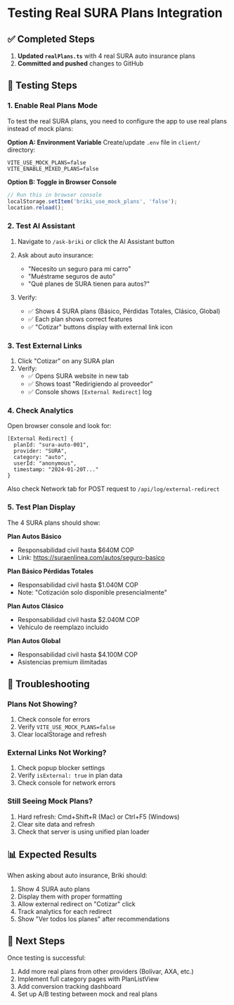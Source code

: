 # Testing Real SURA Plans Integration

## ✅ Completed Steps

1. **Updated `realPlans.ts`** with 4 real SURA auto insurance plans
2. **Committed and pushed** changes to GitHub

## 🧪 Testing Steps

### 1. Enable Real Plans Mode

To test the real SURA plans, you need to configure the app to use real plans instead of mock plans:

**Option A: Environment Variable**
Create/update `.env` file in `client/` directory:
```env
VITE_USE_MOCK_PLANS=false
VITE_ENABLE_MIXED_PLANS=false
```

**Option B: Toggle in Browser Console**
```javascript
// Run this in browser console
localStorage.setItem('briki_use_mock_plans', 'false');
location.reload();
```

### 2. Test AI Assistant

1. Navigate to `/ask-briki` or click the AI Assistant button
2. Ask about auto insurance:
   - "Necesito un seguro para mi carro"
   - "Muéstrame seguros de auto"
   - "Qué planes de SURA tienen para autos?"

3. Verify:
   - ✅ Shows 4 SURA plans (Básico, Pérdidas Totales, Clásico, Global)
   - ✅ Each plan shows correct features
   - ✅ "Cotizar" buttons display with external link icon

### 3. Test External Links

1. Click "Cotizar" on any SURA plan
2. Verify:
   - ✅ Opens SURA website in new tab
   - ✅ Shows toast "Redirigiendo al proveedor"
   - ✅ Console shows `[External Redirect]` log

### 4. Check Analytics

Open browser console and look for:
```
[External Redirect] {
  planId: "sura-auto-001",
  provider: "SURA",
  category: "auto",
  userId: "anonymous",
  timestamp: "2024-01-20T..."
}
```

Also check Network tab for POST request to `/api/log/external-redirect`

### 5. Test Plan Display

The 4 SURA plans should show:

**Plan Autos Básico**
- Responsabilidad civil hasta $640M COP
- Link: https://suraenlinea.com/autos/seguro-basico

**Plan Básico Pérdidas Totales**
- Responsabilidad civil hasta $1.040M COP
- Note: "Cotización solo disponible presencialmente"

**Plan Autos Clásico**
- Responsabilidad civil hasta $2.040M COP
- Vehículo de reemplazo incluido

**Plan Autos Global**
- Responsabilidad civil hasta $4.100M COP
- Asistencias premium ilimitadas

## 🐛 Troubleshooting

### Plans Not Showing?
1. Check console for errors
2. Verify `VITE_USE_MOCK_PLANS=false`
3. Clear localStorage and refresh

### External Links Not Working?
1. Check popup blocker settings
2. Verify `isExternal: true` in plan data
3. Check console for network errors

### Still Seeing Mock Plans?
1. Hard refresh: Cmd+Shift+R (Mac) or Ctrl+F5 (Windows)
2. Clear site data and refresh
3. Check that server is using unified plan loader

## 📊 Expected Results

When asking about auto insurance, Briki should:
1. Show 4 SURA auto plans
2. Display them with proper formatting
3. Allow external redirect on "Cotizar" click
4. Track analytics for each redirect
5. Show "Ver todos los planes" after recommendations

## 🚀 Next Steps

Once testing is successful:
1. Add more real plans from other providers (Bolívar, AXA, etc.)
2. Implement full category pages with PlanListView
3. Add conversion tracking dashboard
4. Set up A/B testing between mock and real plans 
